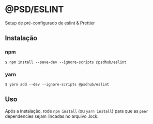 # @PSD/ESLINT

Setup de pré-configurado de eslint & Prettier

## Instalação

### npm

```
$ npm install --save-dev --ignore-scripts @psdhub/eslint
```

### yarn

```
$ yarn add --dev --ignore-scripts @psdhub/eslint
```

## Uso

Após a instalação, rode `npm install` (ou `yarn install`) para que as `peer` dependencies sejam lincadas no arquivo .lock.
